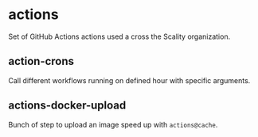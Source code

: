 # actions

Set of GitHub Actions actions used a cross the Scality organization.

## action-crons
Call different workflows running on defined hour with specific arguments.

## actions-docker-upload
Bunch of step to upload an image speed up with `actions@cache`.
